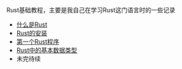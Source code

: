 Rust基础教程，主要是我自己在学习Rust这门语言时的一些记录

* [什么是Rust](https://github.com/lizzz0523/tutorial/blob/master/rust-essential/00-introduction.md)
* [Rust的安装](https://github.com/lizzz0523/tutorial/blob/master/rust-essential/01-install.md)
* [第一个Rust程序](https://github.com/lizzz0523/tutorial/blob/master/rust-essential/02-hello-world.md)
* [Rust中的基本数据类型](https://github.com/lizzz0523/tutorial/blob/master/rust-essential/03-primitive-types.md)
* 未完待续
